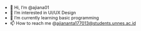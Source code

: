 - 👋 Hi, I’m @ajiana01
- 👀 I’m interested in UI/UX Design
- 🌱 I’m currently learning basic programming
- 📫 How to reach me @ajiananta177013@students.unnes.ac.id

<!---
ajiana01/ajiana01 is a ✨ special ✨ repository because its `README.md` (this file) appears on your GitHub profile.
You can click the Preview link to take a look at your changes.
--->
